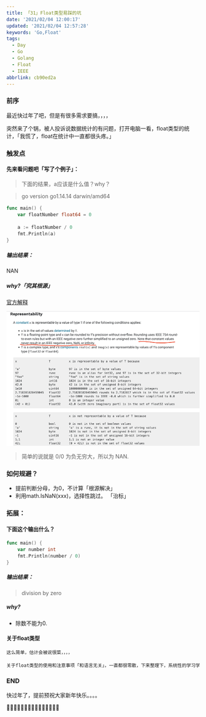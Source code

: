 ```yaml
---
title: 「31」Float类型易踩的坑
date: '2021/02/04 12:00:17'
updated: '2021/02/04 12:57:28'
keywords: 'Go,Float'
tags:
  - Day
  - Go
  - Golang
  - Float
  - IEEE
abbrlink: cb90ed2a
---
```


### 前序
最近快过年了吧，但是有很多需求要搞，，，，

突然来了个锅，被人投诉说数据统计的有问题，打开电脑一看，float类型的统计，「我慌了，float在统计中一直都很头疼。」

### 触发点

#### 先来看问题吧「写了个例子」：

>下面的结果，a应该是什么值？why？

<!--more-->

>go version go1.14.14 darwin/amd64

```go
func main() {
	var floatNumber float64 = 0

	a := floatNumber / 0
	fmt.Println(a)
}
```

##### 输出结果：

NAN

##### why?「究其根源」

[官方解释](https://golang.google.cn/ref/spec#Representability)

![](https://raw.githubusercontent.com/crab21/Images/master/clipboard_20210204_030335.png)


>简单的说就是 0/0 为负无穷大，所以为 NAN.

### 如何规避？

* 提前判断分母，为0，不计算「根源解决」
* 利用math.IsNaN(xxx)，选择性跳过。 「治标」

### 拓展：

#### 下面这个输出什么？


```go
func main() {
	var number int
	fmt.Println(number / 0)
}
```

##### 输出结果：

> division by zero

##### why?

* 除数不能为0.

#### 关于float类型

```html
这么简单，估计会被说很菜，，，，

关于float类型的使用和注意事项「和语言无关」，一直都很零散，下来整理下，系统性的学习学习。
```

### END

快过年了，提前预祝大家新年快乐。。。。

🧨🧨🧨🧨🧨🧨🧨🧨🧨🧨🧨🧨🧨🧨🧨